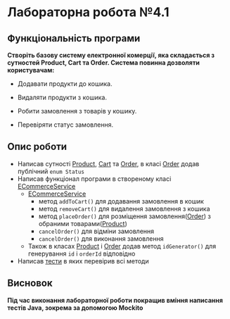# Лабораторна робота №4.1

## Функціональність програми

**Створіть базову систему електронної комерції, яка складається з сутностей Product, Cart та Order. Система повинна дозволяти користувачам:**

   - Додавати продукти до кошика.

   - Видаляти продукти з кошика.

   - Робити замовлення з товарів у кошику.

   - Перевіряти статус замовлення. 

## Опис роботи

- Написав сутності [Product], [Cart] та [Order], в класі [Order] додав публічний `enum Status`
- Написав функціонал програми в створеному класі [ECommerceService]
    - [ECommerceService]
      - метод `addToCart()` для додавання замовлення в кошик
      - метод `removeCart()` для видалення замовлення з кошика
      - метод `placeOrder()` для розміщення замовлення([Order]) з обраними товарами([Product])
      - `cancelOrder()` для відміни замовлення
      - `cancelOrder()` для виконання замовлення 
    - Також в класах [Product] і [Order] додав метод `idGenerator()` для генерування `id` і `orderId` відповідно
- Написав [тести] в яких перевірив всі методи

## Висновок

**Під час виконання лабораторної роботи покращив вміння написання тестів Java, зокрема за допомогою Mockito**

[тести]: src/test/java/ECommerceServiceTest.java
[Product]: src/main/java/org/example/Product.java
[Cart]: src/main/java/org/example/Cart.java
[Order]: src/main/java/org/example/Order.java
[ECommerceService]: src/main/java/org/example/ECommerceService.java